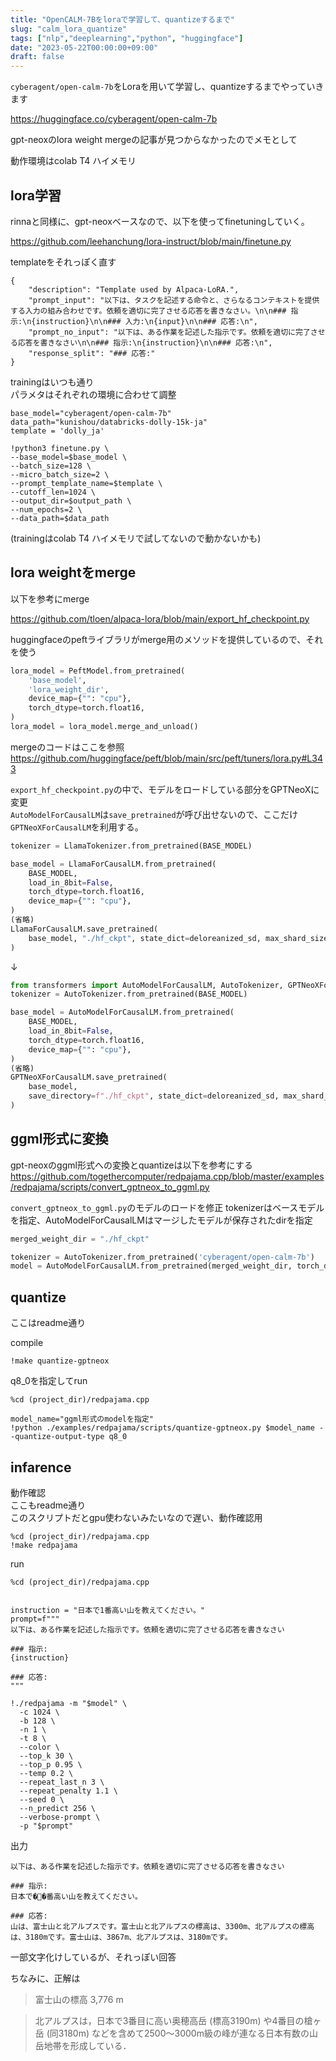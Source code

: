 ```yaml
---
title: "OpenCALM-7Bをloraで学習して、quantizeするまで"
slug: "calm_lora_quantize"
tags: ["nlp","deeplearning","python", "huggingface"]
date: "2023-05-22T00:00:00+09:00"
draft: false
---
```


`cyberagent/open-calm-7b`をLoraを用いて学習し、quantizeするまでやっていきます

https://huggingface.co/cyberagent/open-calm-7b

gpt-neoxのlora weight mergeの記事が見つからなかったのでメモとして


動作環境はcolab T4 ハイメモリ

## lora学習
rinnaと同様に、gpt-neoxベースなので、以下を使ってfinetuningしていく。

https://github.com/leehanchung/lora-instruct/blob/main/finetune.py


templateをそれっぽく直す

```
{
    "description": "Template used by Alpaca-LoRA.",
    "prompt_input": "以下は、タスクを記述する命令と、さらなるコンテキストを提供する入力の組み合わせです。依頼を適切に完了させる応答を書きなさい。\n\n### 指示:\n{instruction}\n\n### 入力:\n{input}\n\n### 応答:\n",
    "prompt_no_input": "以下は、ある作業を記述した指示です。依頼を適切に完了させる応答を書きなさい\n\n### 指示:\n{instruction}\n\n### 応答:\n",
    "response_split": "### 応答:"
}
```

trainingはいつも通り  
パラメタはそれぞれの環境に合わせて調整  

```
base_model="cyberagent/open-calm-7b"
data_path="kunishou/databricks-dolly-15k-ja"
template = 'dolly_ja'

!python3 finetune.py \
--base_model=$base_model \
--batch_size=128 \
--micro_batch_size=2 \
--prompt_template_name=$template \
--cutoff_len=1024 \
--output_dir=$output_path \
--num_epochs=2 \
--data_path=$data_path
```


(trainingはcolab T4 ハイメモリで試してないので動かないかも)

## lora weightをmerge
以下を参考にmerge

https://github.com/tloen/alpaca-lora/blob/main/export_hf_checkpoint.py

huggingfaceのpeftライブラリがmerge用のメソッドを提供しているので、それを使う  

```python
lora_model = PeftModel.from_pretrained(
    'base_model',
    'lora_weight_dir',
    device_map={"": "cpu"},
    torch_dtype=torch.float16,
)
lora_model = lora_model.merge_and_unload()
```

mergeのコードはここを参照  
https://github.com/huggingface/peft/blob/main/src/peft/tuners/lora.py#L343



`export_hf_checkpoint.py`の中で、モデルをロードしている部分をGPTNeoXに変更  
`AutoModelForCausalLM`は`save_pretrained`が呼び出せないので、ここだけ`GPTNeoXForCausalLM`を利用する。

```python
tokenizer = LlamaTokenizer.from_pretrained(BASE_MODEL)

base_model = LlamaForCausalLM.from_pretrained(
    BASE_MODEL,
    load_in_8bit=False,
    torch_dtype=torch.float16,
    device_map={"": "cpu"},
)
(省略)
LlamaForCausalLM.save_pretrained(
    base_model, "./hf_ckpt", state_dict=deloreanized_sd, max_shard_size="400MB"
)
```

↓

```python
from transformers import AutoModelForCausalLM, AutoTokenizer, GPTNeoXForCausalLM
tokenizer = AutoTokenizer.from_pretrained(BASE_MODEL)

base_model = AutoModelForCausalLM.from_pretrained(
    BASE_MODEL,
    load_in_8bit=False,
    torch_dtype=torch.float16,
    device_map={"": "cpu"},
)
(省略)
GPTNeoXForCausalLM.save_pretrained(
    base_model,
    save_directory=f"./hf_ckpt", state_dict=deloreanized_sd, max_shard_size="400MB"
)
```


## ggml形式に変換
gpt-neoxのggml形式への変換とquantizeは以下を参考にする  
https://github.com/togethercomputer/redpajama.cpp/blob/master/examples/redpajama/scripts/convert_gptneox_to_ggml.py


`convert_gptneox_to_ggml.py`のモデルのロードを修正
tokenizerはベースモデルを指定、AutoModelForCausalLMはマージしたモデルが保存されたdirを指定

```python
merged_weight_dir = "./hf_ckpt"

tokenizer = AutoTokenizer.from_pretrained('cyberagent/open-calm-7b')
model = AutoModelForCausalLM.from_pretrained(merged_weight_dir, torch_dtype=torch.float16 if ftype == 1 else torch.float32)                                             
```


## quantize
ここはreadme通り

compile

```
!make quantize-gptneox
```

q8_0を指定してrun

```
%cd (project_dir)/redpajama.cpp

model_name="ggml形式のmodelを指定"
!python ./examples/redpajama/scripts/quantize-gptneox.py $model_name --quantize-output-type q8_0
```


## infarence
動作確認  
ここもreadme通り  
このスクリプトだとgpu使わないみたいなので遅い、動作確認用

```
%cd (project_dir)/redpajama.cpp
!make redpajama
```

run

```
%cd (project_dir)/redpajama.cpp


instruction = "日本で1番高い山を教えてください。"
prompt=f"""
以下は、ある作業を記述した指示です。依頼を適切に完了させる応答を書きなさい

### 指示:
{instruction}

### 応答:
"""

!./redpajama -m "$model" \
  -c 1024 \
  -b 128 \
  -n 1 \
  -t 8 \
  --color \
  --top_k 30 \
  --top_p 0.95 \
  --temp 0.2 \
  --repeat_last_n 3 \
  --repeat_penalty 1.1 \
  --seed 0 \
  --n_predict 256 \
  --verbose-prompt \
  -p "$prompt"
```


出力

```
以下は、ある作業を記述した指示です。依頼を適切に完了させる応答を書きなさい

### 指示:
日本で��番高い山を教えてください。

### 応答:
山は、富士山と北アルプスです。富士山と北アルプスの標高は、3300m、北アルプスの標高は、3180mです。富士山は、3867m、北アルプスは、3180mです。

```

一部文字化けしているが、それっぽい回答

ちなみに、正解は

> 富士山の標高 3,776 m

> 北アルプスは，日本で3番目に高い奥穂高岳 (標高3190m) や4番目の槍ヶ岳 (同3180m) などを含めて2500～3000m級の峰が連なる日本有数の山岳地帯を形成している．


